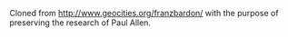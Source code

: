Cloned from http://www.geocities.org/franzbardon/ with the purpose of preserving the research of Paul Allen.